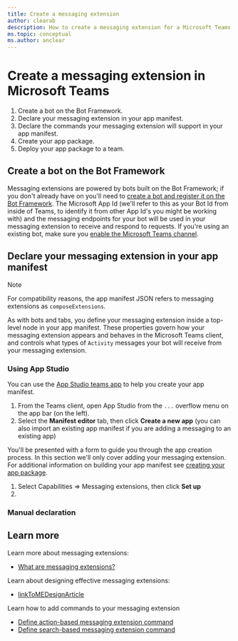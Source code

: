 ```yaml
---
title: Create a messaging extension
author: clearab
description: How to create a messaging extension for a Microsoft Teams app.
ms.topic: conceptual
ms.author: anclear
---
```

# Create a messaging extension in Microsoft Teams

1. Create a bot on the Bot Framework.
1. Declare your messaging extension in your app manifest.
1. Declare the commands your messaging extension will support in your app manifest.
1. Create your app package.
1. Deploy your app package to a team.

## Create a bot on the Bot Framework

Messaging extensions are powered by bots built on the Bot Framework; if you don't already have on you'll need to [create a bot and register it on the Bot Framework](/foo.md). The Microsoft App Id (we'll refer to this as your Bot Id from inside of Teams, to identify it from other App Id's you might be working with) and the messaging endpoints for your bot will be used in your messaging extension to receive and respond to requests. If you're using an existing bot, make sure you [enable the Microsoft Teams channel](/azure/bot-service/bot-service-manage-channels.md?view=azure-bot-service-4.0).

## Declare your messaging extension in your app manifest

>[!Note]
>For compatibility reasons, the app manifest JSON refers to messaging extensions as `composeExtensions`.

As with bots and tabs, you define your messaging extension inside a top-level node in your app manifest. These properties govern how your messaging extension appears and behaves in the Microsoft Teams client, and controls what types of `Activity` messages your bot will receive from your messaging extension.

### Using App Studio

You can use the [App Studio teams app](~/foo.md) to help you create your app manifest.

1. From the Teams client, open App Studio from the `...` overflow menu on the app bar (on the left).
1. Select the **Manifest editor** tab, then click **Create a new app** (you can also import an existing app manifest if you are adding a messaging to an existing app)

You'll be presented with a form to guide you through the app creation process. In this section we'll only cover adding your messaging extension. For additional information on building your app manifest see [creating your app package](~/foo.md).

1. Select Capabilities => Messaging extensions, then click **Set up**
1. 

### Manual declaration


## Learn more

Learn more about messaging extensions:

* [What are messaging extensions?](~/messaging-extensions/what-are-messaging-extensions.md)

Learn about designing effective messaging extensions:

* [linkToMEDesignArticle](./foo.md)

Learn how to add commands to your messaging extension

* [Define action-based messaging extension command](./foo.md)
* [Define search-based messaging extension command](./foo.md)